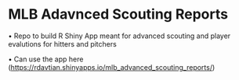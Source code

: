 # MLB Adavnced Scouting Reports

•	Repo to build R Shiny App meant for advanced scouting and player evalutions for hitters and pitchers

•	Can use the app here (https://rdavtian.shinyapps.io/mlb_advanced_scouting_reports/)
